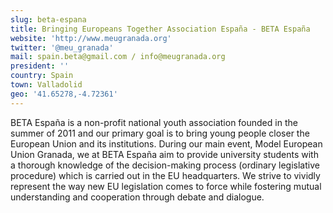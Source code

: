 ```yaml
---
slug: beta-espana
title: Bringing Europeans Together Association España - BETA España
website: 'http://www.meugranada.org'
twitter: '@meu_granada'
mail: spain.beta@gmail.com / info@meugranada.org
president: ''
country: Spain
town: Valladolid
geo: '41.65278,-4.72361'
---
```

<!--StartFragment-->

BETA España is a non-profit national youth association founded in the summer of 2011 and our primary goal is to bring young people closer the European Union and its institutions. During our main event, Model European Union Granada, we at BETA España aim to provide university students with a thorough knowledge of the decision-making process (ordinary legislative procedure) which is carried out in the EU headquarters. We strive to vividly represent the way new EU legislation comes to force while fostering mutual understanding and cooperation through debate and dialogue.

<!--EndFragment-->
